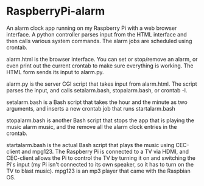 # RaspberryPi-alarm

An alarm clock app running on my Raspberry Pi with a web browser interface. A python controller parses input from the HTML interface and then calls various system commands. The alarm jobs are scheduled using crontab.

alarm.html is the browser interface. You can set or stop/remove an alarm, or even print out the current crontab to make sure everything is working. The HTML form sends its input to alarm.py.

alarm.py is the server CGI script that takes input from alarm.html. The script parses the input, and calls setalarm.bash, stopalarm.bash, or crontab -l.

setalarm.bash is a Bash script that takes the hour and the minute as two arguments, and inserts a new crontab job that runs startalarm.bash

stopalarm.bash is another Bash script that stops the app that is playing the music alarm music, and the remove all the alarm clock entries in the crontab.

startalarm.bash is the actual Bash script that plays the music using CEC-client and mpg123. The Raspberry Pi is connected to a TV via HDMI, and CEC-client allows the Pi to control the TV by turning it on and switching the Pi's input (my Pi isn't connected to its own speaker, so it has to turn on the TV to blast music). mpg123 is an mp3 player that came with the Raspbian OS.

